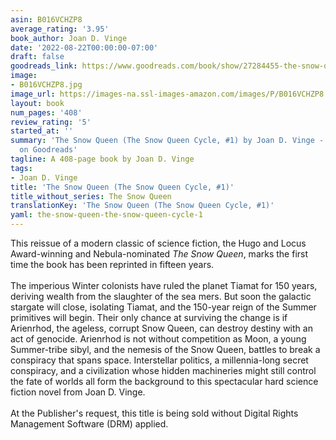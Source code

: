 ```yaml
---
asin: B016VCHZP8
average_rating: '3.95'
book_author: Joan D. Vinge
date: '2022-08-22T00:00:00-07:00'
draft: false
goodreads_link: https://www.goodreads.com/book/show/27284455-the-snow-queen
image:
- B016VCHZP8.jpg
image_url: https://images-na.ssl-images-amazon.com/images/P/B016VCHZP8.01._SCLZZZZZZZ.jpg
layout: book
num_pages: '408'
review_rating: '5'
started_at: ''
summary: 'The Snow Queen (The Snow Queen Cycle, #1) by Joan D. Vinge - rated 3.95/5
  on Goodreads'
tagline: A 408-page book by Joan D. Vinge
tags:
- Joan D. Vinge
title: 'The Snow Queen (The Snow Queen Cycle, #1)'
title_without_series: The Snow Queen
translationKey: 'The Snow Queen (The Snow Queen Cycle, #1)'
yaml: the-snow-queen-the-snow-queen-cycle-1
---
```


This reissue of a modern classic of science fiction, the Hugo and Locus Award-winning and Nebula-nominated <i>The Snow Queen</i>, marks the first time the book has been reprinted in fifteen years.<br /><br />The imperious Winter colonists have ruled the planet Tiamat for 150 years, deriving wealth from the slaughter of the sea mers. But soon the galactic stargate will close, isolating Tiamat, and the 150-year reign of the Summer primitives will begin. Their only chance at surviving the change is if Arienrhod, the ageless, corrupt Snow Queen, can destroy destiny with an act of genocide. Arienrhod is not without competition as Moon, a young Summer-tribe sibyl, and the nemesis of the Snow Queen, battles to break a conspiracy that spans space. Interstellar politics, a millennia-long secret conspiracy, and a civilization whose hidden machineries might still control the fate of worlds all form the background to this spectacular hard science fiction novel from Joan D. Vinge.<br /><br />At the Publisher's request, this title is being sold without Digital Rights Management Software (DRM) applied.